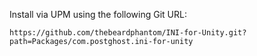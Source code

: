 Install via UPM using the following Git URL:
```
https://github.com/thebeardphantom/INI-for-Unity.git?path=Packages/com.postghost.ini-for-unity
```
